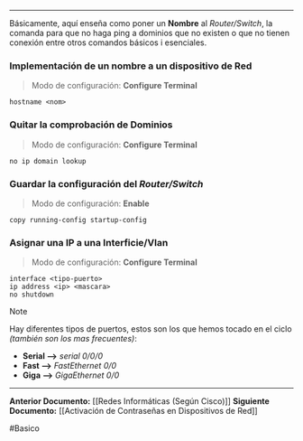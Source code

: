 ________
Básicamente, aquí enseña como poner un **Nombre** al *Router/Switch*, la comanda para que no haga ping a dominios que no existen o que no tienen conexión entre otros comandos básicos i esenciales.
### Implementación de un nombre a un dispositivo de Red

> Modo de configuración: **Configure Terminal**

```
hostname <nom>
```

### Quitar la comprobación de Dominios

> Modo de configuración: **Configure Terminal**

```
no ip domain lookup
```

### Guardar la configuración del *Router/Switch*

> Modo de configuración: **Enable**

```
copy running-config startup-config
```

### Asignar una IP a una Interficie/Vlan

> Modo de configuración: **Configure Terminal**

```
interface <tipo-puerto>
ip address <ip> <mascara>
no shutdown
```

> [!NOTE]
> Hay diferentes tipos de puertos, estos son los que hemos tocado en el ciclo *(también son los mas frecuentes)*:
> - **Serial -->** *serial 0/0/0*
> - **Fast -->** *FastEthernet 0/0*
> - **Giga -->** *GigaEthernet 0/0*

____
**Anterior Documento:** [[Redes Informáticas (Según Cisco)]]
**Siguiente Documento:**  [[Activación de Contraseñas en Dispositivos de Red]]

#Basico